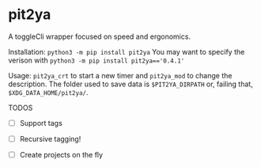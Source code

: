 # pit2ya

A toggleCli wrapper focused on speed and ergonomics.

Installation: `python3 -m pip install pit2ya`
You may want to specify the verison with `python3 -m pip install pit2ya=='0.4.1'`

Usage: `pit2ya_crt` to start a new timer and `pit2ya_mod` to change the description.
The folder used to save data is `$PIT2YA_DIRPATH` or, failing that, `$XDG_DATA_HOME/pit2ya/`.

TODOS

- [ ] Support tags
- [ ] Recursive tagging!
- [ ] Create projects on the fly

